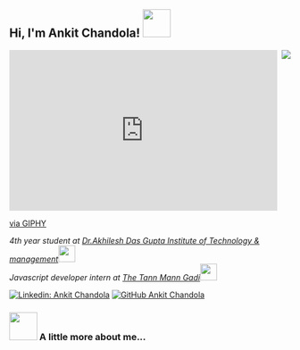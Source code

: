 <h2> Hi, I'm Ankit Chandola! <img src="https://media.giphy.com/media/mGcNjsfWAjY5AEZNw6/giphy.gif" width="50"></h2>
<img align='right' src="https://giphy.com/gifs/toXKzaJP3WIgM.gif" >
<iframe src="https://giphy.com/embed/toXKzaJP3WIgM" width="480" height="288" frameBorder="0" class="giphy-embed" aign='right'></iframe><p><a href="https://giphy.com/gifs/toXKzaJP3WIgM">via GIPHY</a></p>
<p><em>4th year student at <a href=https://adgitmdelhi.ac.in">Dr.Akhilesh Das Gupta Institute of Technology & management</a><img src="https://media.giphy.com/media/fYSnHlufseco8Fh93Z/giphy.gif" width="30"></br>Javascript developer intern at <a href="https://www.thetannmanngaadi.org">The Tann Mann Gadi</a><img src="https://media.giphy.com/media/WUlplcMpOCEmTGBtBW/giphy.gif" width="30"> 
</em></p>

  
[![Linkedin: Ankit Chandola](https://img.shields.io/badge/-ankitchandola-blue?style=flat-square&logo=Linkedin&logoColor=white&link=https://www.linkedin.com/in/ankit-chandola-b53a54187/)](https://www.linkedin.com/in/ankit-chandola-b53a54187/)
[![GitHub Ankit Chandola](https://img.shields.io/github/followers/Ankitchandola?label=follow&style=social)](https://github.com/ankitchandola)


### <img src="https://media.giphy.com/media/VgCDAzcKvsR6OM0uWg/giphy.gif" width="50"> A little more about me...  
